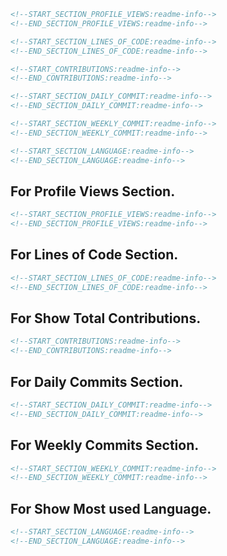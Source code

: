 
```md
<!--START_SECTION_PROFILE_VIEWS:readme-info-->
<!--END_SECTION_PROFILE_VIEWS:readme-info-->

<!--START_SECTION_LINES_OF_CODE:readme-info-->
<!--END_SECTION_LINES_OF_CODE:readme-info-->

<!--START_CONTRIBUTIONS:readme-info-->
<!--END_CONTRIBUTIONS:readme-info-->

<!--START_SECTION_DAILY_COMMIT:readme-info-->
<!--END_SECTION_DAILY_COMMIT:readme-info-->

<!--START_SECTION_WEEKLY_COMMIT:readme-info-->
<!--END_SECTION_WEEKLY_COMMIT:readme-info-->

<!--START_SECTION_LANGUAGE:readme-info-->
<!--END_SECTION_LANGUAGE:readme-info-->
```

## For Profile Views Section.

```md
<!--START_SECTION_PROFILE_VIEWS:readme-info-->
<!--END_SECTION_PROFILE_VIEWS:readme-info-->
```

## For Lines of Code Section.

```md
<!--START_SECTION_LINES_OF_CODE:readme-info-->
<!--END_SECTION_LINES_OF_CODE:readme-info-->
```

## For Show Total Contributions.

```md
<!--START_CONTRIBUTIONS:readme-info-->
<!--END_CONTRIBUTIONS:readme-info-->
```

## For Daily Commits Section.

```md
<!--START_SECTION_DAILY_COMMIT:readme-info-->
<!--END_SECTION_DAILY_COMMIT:readme-info-->
```

## For Weekly Commits Section.

```md
<!--START_SECTION_WEEKLY_COMMIT:readme-info-->
<!--END_SECTION_WEEKLY_COMMIT:readme-info-->
```

## For Show Most used Language.

```md
<!--START_SECTION_LANGUAGE:readme-info-->
<!--END_SECTION_LANGUAGE:readme-info-->
```



